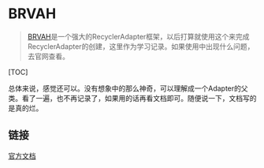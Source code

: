 # BRVAH

> [BRVAH](https://github.com/CymChad/BaseRecyclerViewAdapterHelper)是一个强大的RecyclerAdapter框架，以后打算就使用这个来完成RecyclerAdapter的创建，这里作为学习记录。如果使用中出现什么问题，去官网查看。

[TOC]

总体来说，感觉还可以。没有想象中的那么神奇，可以理解成一个Adapter的父类。看了一遍，也不再记录了，如果用的话再看文档即可。随便说一下，文档写的是真的烂。

## 链接

[官方文档](https://www.jianshu.com/p/b343fcff51b0)

